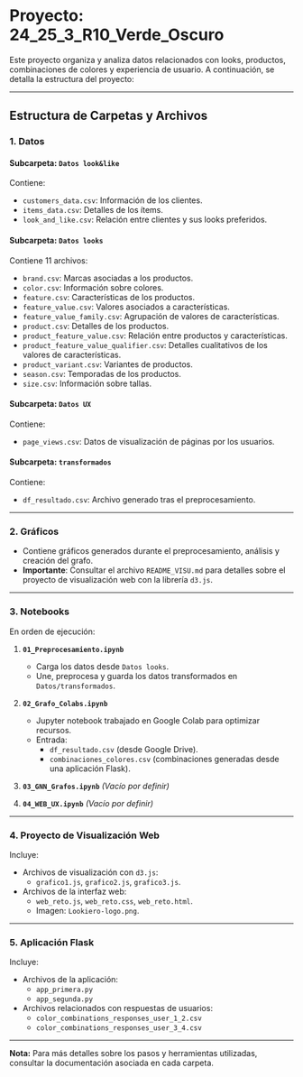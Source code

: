 # Proyecto: **24_25_3_R10_Verde_Oscuro**

Este proyecto organiza y analiza datos relacionados con looks, productos, combinaciones de colores y experiencia de usuario. A continuación, se detalla la estructura del proyecto:

---

## **Estructura de Carpetas y Archivos**

### **1. Datos**  
#### **Subcarpeta: `Datos look&like`**  
Contiene:  
- `customers_data.csv`: Información de los clientes.  
- `items_data.csv`: Detalles de los ítems.  
- `look_and_like.csv`: Relación entre clientes y sus looks preferidos.  

#### **Subcarpeta: `Datos looks`**  
Contiene 11 archivos:  
- `brand.csv`: Marcas asociadas a los productos.  
- `color.csv`: Información sobre colores.  
- `feature.csv`: Características de los productos.  
- `feature_value.csv`: Valores asociados a características.  
- `feature_value_family.csv`: Agrupación de valores de características.  
- `product.csv`: Detalles de los productos.  
- `product_feature_value.csv`: Relación entre productos y características.  
- `product_feature_value_qualifier.csv`: Detalles cualitativos de los valores de características.  
- `product_variant.csv`: Variantes de productos.  
- `season.csv`: Temporadas de los productos.  
- `size.csv`: Información sobre tallas.  

#### **Subcarpeta: `Datos UX`**  
Contiene:  
- `page_views.csv`: Datos de visualización de páginas por los usuarios.  

#### **Subcarpeta: `transformados`**  
Contiene:  
- `df_resultado.csv`: Archivo generado tras el preprocesamiento.

---

### **2. Gráficos**  
- Contiene gráficos generados durante el preprocesamiento, análisis y creación del grafo.  
- **Importante**: Consultar el archivo `README_VISU.md` para detalles sobre el proyecto de visualización web con la librería `d3.js`.

---

### **3. Notebooks**  
En orden de ejecución:  
1. **`01_Preprocesamiento.ipynb`**  
   - Carga los datos desde `Datos looks`.  
   - Une, preprocesa y guarda los datos transformados en `Datos/transformados`.  

2. **`02_Grafo_Colabs.ipynb`**  
   - Jupyter notebook trabajado en Google Colab para optimizar recursos.  
   - Entrada:  
     - `df_resultado.csv` (desde Google Drive).  
     - `combinaciones_colores.csv` (combinaciones generadas desde una aplicación Flask).  

3. **`03_GNN_Grafos.ipynb`** *(Vacío por definir)*  

4. **`04_WEB_UX.ipynb`** *(Vacío por definir)*  

---

### **4. Proyecto de Visualización Web**  
Incluye:  
- Archivos de visualización con `d3.js`:  
  - `grafico1.js`, `grafico2.js`, `grafico3.js`.  
- Archivos de la interfaz web:  
  - `web_reto.js`, `web_reto.css`, `web_reto.html`.  
  - Imagen: `Lookiero-logo.png`.  

---

### **5. Aplicación Flask**  
Incluye:  
- Archivos de la aplicación:  
  - `app_primera.py`  
  - `app_segunda.py`  
- Archivos relacionados con respuestas de usuarios:  
  - `color_combinations_responses_user_1_2.csv`  
  - `color_combinations_responses_user_3_4.csv`

---

**Nota:** Para más detalles sobre los pasos y herramientas utilizadas, consultar la documentación asociada en cada carpeta.

